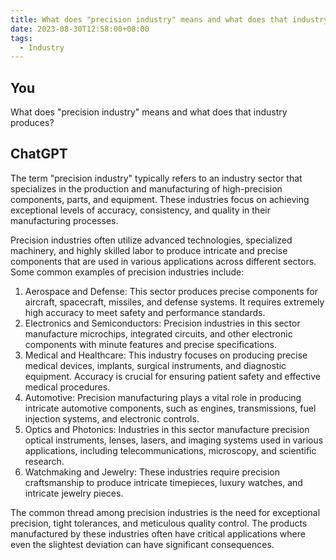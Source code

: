 ```yaml
---
title: What does "precision industry" means and what does that industry produces?
date: 2023-08-30T12:58:00+08:00
tags:
  - Industry
---
```

## You
What does "precision industry" means and what does that industry produces?

## ChatGPT
The term "precision industry" typically refers to an industry sector that specializes in the production and manufacturing of high-precision components, parts, and equipment. These industries focus on achieving exceptional levels of accuracy, consistency, and quality in their manufacturing processes.

Precision industries often utilize advanced technologies, specialized machinery, and highly skilled labor to produce intricate and precise components that are used in various applications across different sectors. Some common examples of precision industries include:

1. Aerospace and Defense: This sector produces precise components for aircraft, spacecraft, missiles, and defense systems. It requires extremely high accuracy to meet safety and performance standards.
2. Electronics and Semiconductors: Precision industries in this sector manufacture microchips, integrated circuits, and other electronic components with minute features and precise specifications.
3. Medical and Healthcare: This industry focuses on producing precise medical devices, implants, surgical instruments, and diagnostic equipment. Accuracy is crucial for ensuring patient safety and effective medical procedures.
4. Automotive: Precision manufacturing plays a vital role in producing intricate automotive components, such as engines, transmissions, fuel injection systems, and electronic controls.
5. Optics and Photonics: Industries in this sector manufacture precision optical instruments, lenses, lasers, and imaging systems used in various applications, including telecommunications, microscopy, and scientific research.
6. Watchmaking and Jewelry: These industries require precision craftsmanship to produce intricate timepieces, luxury watches, and intricate jewelry pieces.

The common thread among precision industries is the need for exceptional precision, tight tolerances, and meticulous quality control. The products manufactured by these industries often have critical applications where even the slightest deviation can have significant consequences.